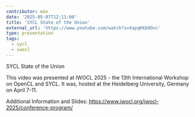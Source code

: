 ```yaml
---
contributor: max
date: '2025-05-07T12:11:00'
title: 'SYCL State of the Union'
external_url: 'https://www.youtube.com/watch?v=XapqKKb9Ovc'
type: presentation
tags:
  - sycl
  - iwocl
---
```


SYCL State of the Union

This video was presented at IWOCL 2025 - the 13th International Workshop on OpenCL and SYCL. 
It was, hosted at the Heidelberg University, Germany on April 7-11.

Additional Information and Slides: 
https://www.iwocl.org/iwocl-2025/conference-program/
